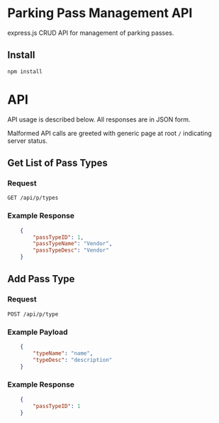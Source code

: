 # Parking Pass Management API

express.js CRUD API for management of parking passes.

## Install
    npm install

# API
API usage is described below. All responses are in JSON form.

Malformed API calls are greeted with generic page at root `/` indicating server status.


## Get List of Pass Types
### Request
`GET /api/p/types`
### Example Response
```json
    {
        "passTypeID": 1,
        "passTypeName": "Vendor",
        "passTypeDesc": "Vendor"
    }
```
## Add Pass Type
### Request
`POST /api/p/type`
### Example Payload
```json
    {
        "typeName": "name",
        "typeDesc": "description"
    }
```
### Example Response
```json
    {
        "passTypeID": 1
    }
```